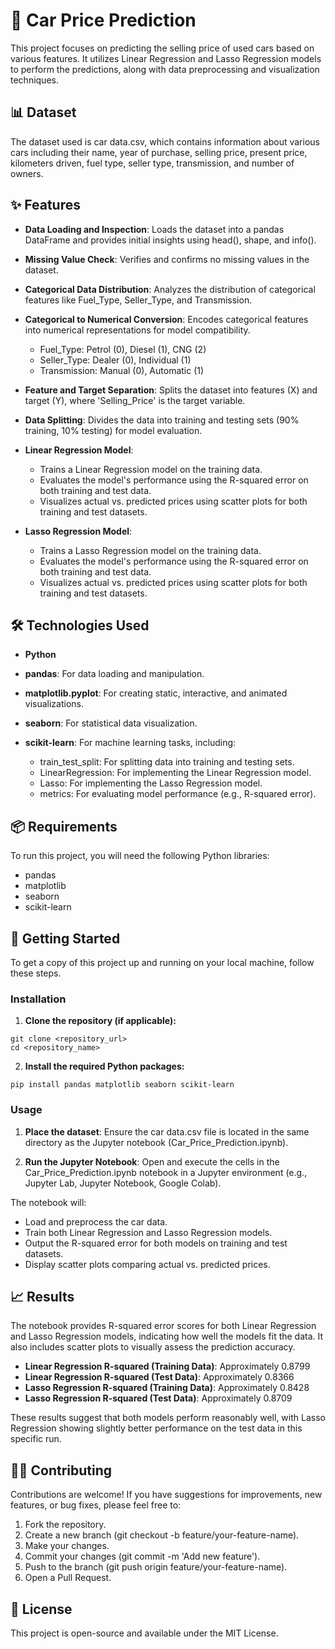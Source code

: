 # 🚗 Car Price Prediction

This project focuses on predicting the selling price of used cars based on various features. It utilizes Linear Regression and Lasso Regression models to perform the predictions, along with data preprocessing and visualization techniques.

## **📊 Dataset**

The dataset used is car data.csv, which contains information about various cars including their name, year of purchase, selling price, present price, kilometers driven, fuel type, seller type, transmission, and number of owners.

## **✨ Features**

* **Data Loading and Inspection**: Loads the dataset into a pandas DataFrame and provides initial insights using head(), shape, and info().

* **Missing Value Check**: Verifies and confirms no missing values in the dataset.

* **Categorical Data Distribution**: Analyzes the distribution of categorical features like Fuel_Type, Seller_Type, and Transmission.

* **Categorical to Numerical Conversion**: Encodes categorical features into numerical representations for model compatibility.
  * Fuel_Type: Petrol (0), Diesel (1), CNG (2)
  * Seller_Type: Dealer (0), Individual (1)
  * Transmission: Manual (0), Automatic (1)

* **Feature and Target Separation**: Splits the dataset into features (X) and target (Y), where 'Selling_Price' is the target variable.

* **Data Splitting**: Divides the data into training and testing sets (90% training, 10% testing) for model evaluation.

* **Linear Regression Model**:
  * Trains a Linear Regression model on the training data.
  * Evaluates the model's performance using the R-squared error on both training and test data.
  * Visualizes actual vs. predicted prices using scatter plots for both training and test datasets.

* **Lasso Regression Model**:
  * Trains a Lasso Regression model on the training data.
  * Evaluates the model's performance using the R-squared error on both training and test data.
  * Visualizes actual vs. predicted prices using scatter plots for both training and test datasets.

## **🛠️ Technologies Used**

* **Python**

* **pandas**: For data loading and manipulation.

* **matplotlib.pyplot**: For creating static, interactive, and animated visualizations.

* **seaborn**: For statistical data visualization.

* **scikit-learn**: For machine learning tasks, including:
  * train_test_split: For splitting data into training and testing sets.
  * LinearRegression: For implementing the Linear Regression model.
  * Lasso: For implementing the Lasso Regression model.
  * metrics: For evaluating model performance (e.g., R-squared error).

## **📦 Requirements**

To run this project, you will need the following Python libraries:

* pandas
* matplotlib
* seaborn
* scikit-learn

## **🚀 Getting Started**

To get a copy of this project up and running on your local machine, follow these steps.

### **Installation**

1. **Clone the repository (if applicable):**

```
git clone <repository_url>
cd <repository_name>
```

2. **Install the required Python packages:**

```
pip install pandas matplotlib seaborn scikit-learn
```

### **Usage**

1. **Place the dataset**: Ensure the car data.csv file is located in the same directory as the Jupyter notebook (Car_Price_Prediction.ipynb).

2. **Run the Jupyter Notebook**: Open and execute the cells in the Car_Price_Prediction.ipynb notebook in a Jupyter environment (e.g., Jupyter Lab, Jupyter Notebook, Google Colab).

The notebook will:

* Load and preprocess the car data.
* Train both Linear Regression and Lasso Regression models.
* Output the R-squared error for both models on training and test datasets.
* Display scatter plots comparing actual vs. predicted prices.

## **📈 Results**

The notebook provides R-squared error scores for both Linear Regression and Lasso Regression models, indicating how well the models fit the data. It also includes scatter plots to visually assess the prediction accuracy.

* **Linear Regression R-squared (Training Data)**: Approximately 0.8799
* **Linear Regression R-squared (Test Data)**: Approximately 0.8366
* **Lasso Regression R-squared (Training Data)**: Approximately 0.8428
* **Lasso Regression R-squared (Test Data)**: Approximately 0.8709

These results suggest that both models perform reasonably well, with Lasso Regression showing slightly better performance on the test data in this specific run.

## **🧑‍💻 Contributing**

Contributions are welcome! If you have suggestions for improvements, new features, or bug fixes, please feel free to:

1. Fork the repository.
2. Create a new branch (git checkout -b feature/your-feature-name).
3. Make your changes.
4. Commit your changes (git commit -m 'Add new feature').
5. Push to the branch (git push origin feature/your-feature-name).
6. Open a Pull Request.

## **📄 License**

This project is open-source and available under the MIT License.
